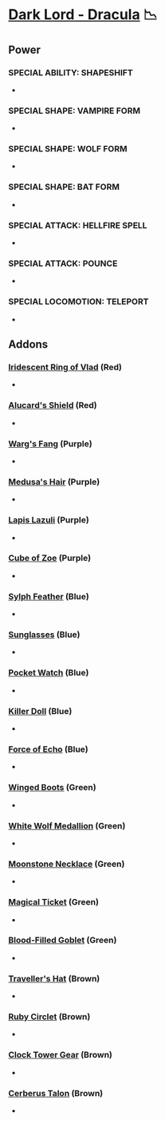 # [Dark Lord - Dracula](<https://deadbydaylight.wiki.gg/wiki/Dracula>) 📉

## Power

### SPECIAL ABILITY: SHAPESHIFT

-


### SPECIAL SHAPE: VAMPIRE FORM

-


### SPECIAL SHAPE: WOLF FORM

-


### SPECIAL SHAPE: BAT FORM

-


### SPECIAL ATTACK: HELLFIRE SPELL

-


### SPECIAL ATTACK: POUNCE

-


### SPECIAL LOCOMOTION: TELEPORT

-


## Addons

### [Iridescent Ring of Vlad](<https://deadbydaylight.wiki.gg/wiki/Iridescent_Ring_of_Vlad>) (Red)

-


### [Alucard's Shield](<https://deadbydaylight.wiki.gg/wiki/Alucard%27s_Shield>) (Red)

-


### [Warg's Fang](<https://deadbydaylight.wiki.gg/wiki/Warg%27s_Fang>) (Purple)

-


### [Medusa's Hair](<https://deadbydaylight.wiki.gg/wiki/Medusa%27s_Hair>) (Purple)

-


### [Lapis Lazuli](<https://deadbydaylight.wiki.gg/wiki/Lapis_Lazuli>) (Purple)

-


### [Cube of Zoe](<https://deadbydaylight.wiki.gg/wiki/Cube_of_Zoe>) (Purple)

-


### [Sylph Feather](<https://deadbydaylight.wiki.gg/wiki/Sylph_Feather>) (Blue)

-


### [Sunglasses](<https://deadbydaylight.wiki.gg/wiki/Sunglasses>) (Blue)

-


### [Pocket Watch](<https://deadbydaylight.wiki.gg/wiki/Pocket_Watch_(Vampiric_Shift)>) (Blue)

-


### [Killer Doll](<https://deadbydaylight.wiki.gg/wiki/Killer_Doll>) (Blue)

-


### [Force of Echo](<https://deadbydaylight.wiki.gg/wiki/Force_of_Echo>) (Blue)

-


### [Winged Boots](<https://deadbydaylight.wiki.gg/wiki/Winged_Boots>) (Green)

-


### [White Wolf Medallion](<https://deadbydaylight.wiki.gg/wiki/White_Wolf_Medallion>) (Green)

-


### [Moonstone Necklace](<https://deadbydaylight.wiki.gg/wiki/Moonstone_Necklace>) (Green)

-


### [Magical Ticket](<https://deadbydaylight.wiki.gg/wiki/Magical_Ticket>) (Green)

-


### [Blood-Filled Goblet](<https://deadbydaylight.wiki.gg/wiki/Blood-Filled_Goblet>) (Green)

-


### [Traveller's Hat](<https://deadbydaylight.wiki.gg/wiki/Traveller%27s_Hat>) (Brown)

-


### [Ruby Circlet](<https://deadbydaylight.wiki.gg/wiki/Ruby_Circlet>) (Brown)

-


### [Clock Tower Gear](<https://deadbydaylight.wiki.gg/wiki/Clock_Tower_Gear>) (Brown)

-


### [Cerberus Talon](<https://deadbydaylight.wiki.gg/wiki/Cerberus_Talon>) (Brown)

-
